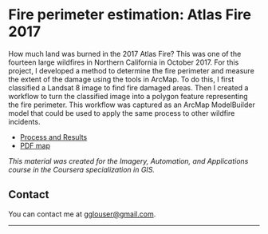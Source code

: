 # Fire perimeter estimation: Atlas Fire 2017

How much land was burned in the 2017 Atlas Fire? This was one of the fourteen large wildfires in
Northern California in October 2017. For this project, I developed a method to determine the fire
perimeter and measure the extent of the damage using the tools in ArcMap. To do this, I first classified
a Landsat 8 image to find fire damaged areas. Then I created a workflow to turn the classified image
into a polygon feature representing the fire perimeter. This workflow was captured as an ArcMap
ModelBuilder model that could be used to apply the same process to other wildfire incidents.

- [Process and Results](atlas_fire.pdf)
- [PDF map](atlas_fire_map.pdf)

*This material was created for the Imagery, Automation, and Applications course in the Coursera specialization in GIS.*

## Contact

You can contact me at <gglouser@gmail.com>.

---

[^1]: Key, C. H., and Benson, N. C. 1999. Measuring and remote sensing of burn severity: the CBI and NBR. Poster abstract. <https://archive.usgs.gov/archive/sites/www.nrmsc.usgs.gov/files/norock/products/SEVER36_im_copy6.pdf>
